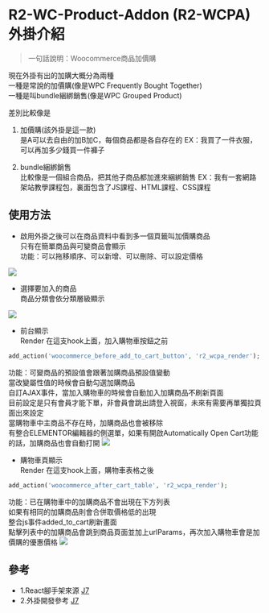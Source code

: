 # R2-WC-Product-Addon (R2-WCPA) 外掛介紹

>一句話說明：Woocommerce商品加價購

現在外掛有出的加購大概分為兩種<br>
一種是常說的加價購(像是WPC Frequently Bought Together)<br>
一種是叫bundle綑綁銷售(像是WPC Grouped Product)

差別比較像是

1. 加價購(該外掛是這一款)<br>
是A可以去自由的加B加C，每個商品都是各自存在的
EX：我買了一件衣服，可以再加多少錢買一件褲子

2. bundle綑綁銷售<br>
比較像是一個組合商品，把其他子商品都加進來綑綁銷售
EX：我有一套網路架站教學課程包，裏面包含了JS課程、HTML課程、CSS課程

## 使用方法

- 啟用外掛之後可以在商品資料中看到多一個頁籤叫加價購商品<br>
只有在簡單商品與可變商品會顯示<br>
功能：可以拖移順序、可以新增、可以刪除、可以設定價格
<img src="https://github.com/s0985514623/R2-WC-Product-Addon/assets/35906564/b2c54775-494c-4b44-90f2-abd798343fb9">

- 選擇要加入的商品<br>
商品分類會依分類層級顯示
<img src="https://github.com/s0985514623/R2-WC-Product-Addon/assets/35906564/dfd6e399-e5e8-4818-b29d-6ab01069ec10">

- 前台顯示<br>
Render 在這支hook上面，加入購物車按鈕之前<br>

```php
add_action('woocommerce_before_add_to_cart_button', 'r2_wcpa_render');
```
功能：可變商品的預設值會跟著加購商品預設值變動<br>
當改變屬性值的時候會自動勾選加購商品<br>
自訂AJAX事件，當加入購物車的時候會自動加入加購商品不刷新頁面<br>
目前設定是只有會員才能下單，非會員會跳出請登入視窗，未來有需要再單獨拉頁面出來設定<br>
當購物車中主商品不存在時，加購商品也會被移除<br>
有整合ELEMENTOR編輯器的側選單，如果有開啟Automatically Open Cart功能的話，加購商品也會自動打開
<img src="https://github.com/s0985514623/R2-WC-Product-Addon/assets/35906564/df9439ec-0d8f-4e8f-bbca-04b146bfe792">

- 購物車頁顯示<br>
Render 在這支hook上面，購物車表格之後<br>
```php
add_action('woocommerce_after_cart_table', 'r2_wcpa_render');
```
功能：已在購物車中的加購商品不會出現在下方列表<br>
如果有相同的加購商品則會合併取價格低的出現<br>
整合js事件added_to_cart刷新畫面<br>
點擊列表中的加購商品會跳到商品頁面並加上urlParams，再次加入購物車會是加價購的優惠價格
<img src="https://github.com/s0985514623/R2-WC-Product-Addon/assets/35906564/a73eb54a-c962-4be4-b0bd-631e6206d60d">


## 參考
- 1.React腳手架來源 [J7](https://github.com/j7-dev/wp-react-plugin)
- 2.外掛開發參考 [J7](https://github.com/j7-dev/wp-power-shop)